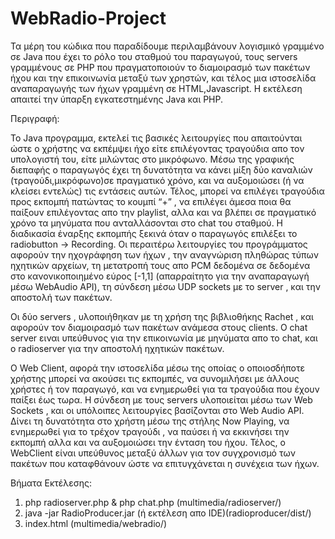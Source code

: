 # WebRadio-Project

Τα μέρη του κώδικα που παραδίδουμε περιλαμβάνουν
λογισμικό γραμμένο σε Java που έχει το ρόλο του σταθμού του παραγωγού,
τους servers γραμμένους σε PHP που πραγματοποιούν το διαμοιρασμό των
πακέτων ήχου και την επικοινωνία μεταξύ των χρηστών, και τέλος μια
ιστοσελίδα αναπαραγωγής των ήχων γραμμένη σε HTML,Javascript. 
Η εκτέλεση απαιτεί την ύπαρξη εγκατεστημένης Java και PHP. 

Περιγραφή:

Το Java προγραμμα, εκτελεί τις βασικές λειτουργίες που απαιτούνται ώστε ο
χρήστης να εκπέμψει ήχο είτε επιλέγοντας τραγούδια απο τον υπολογιστή του,
είτε μιλώντας στο μικρόφωνο. Μέσω της γραφικής διεπαφής ο παραγωγός έχει
τη δυνατότητα να κάνει μίξη δύο καναλιών (τραγούδι,μικρόφωνο)σε πραγματικό
χρόνο, και να αυξομοιώσει (ή να κλείσει εντελώς) τις εντάσεις αυτών. Τέλος,
μπορεί να επιλέγει τραγούδια προς εκπομπή πατώντας το κουμπί “+” , να
επιλέγει άμεσα ποια θα παίξουν επιλέγοντας απο την playlist, αλλα και να
βλέπει σε πραγματικό χρόνο τα μηνύματα που ανταλλάσονται στο chat του
σταθμού. Η διαδικασία έναρξης εκπομπής ξεκινά όταν ο παραγωγός επιλέξει το
radiobutton -> Recording. Οι περαιτέρω λειτουργίες του προγράμματος
αφορούν την ηχογράφηση των ήχων , την αναγνώριση πληθώρας τύπων
ηχητικών αρχείων, τη μετατροπή τους απο PCM δεδομένα σε δεδομένα στο
κανονικοποιημένο εύρος [-1,1] (απαρραίτητο για την αναπαραγωγή μέσω WebAudio API),
τη σύνδεση μέσω UDP sockets με το server , και την αποστολή των πακέτων.

Οι δύο servers , υλοποιήθηκαν με τη χρήση της βιβλιοθήκης Rachet , και
αφορούν τον διαμοιρασμό των πακέτων ανάμεσα στους clients. O chat server
ειναι υπεύθυνος για την επικοινωνία με μηνύματα απο το chat, και ο radioserver
για την αποστολή ηχητικών πακέτων.

Ο Web Client, αφορά την ιστοσελίδα μέσω της οποίας ο οποιοσδήποτε χρήστης
μπορεί να ακούσει τις εκπομπές, να συνομιλήσει με άλλους χρήστες ή τον
παραγωγό, και να ενημερωθεί για τα τραγούδια που έχουν παίξει έως τωρα. Η
σύνδεση με τους servers υλοποιείται μέσω των Web Sockets , και οι υπόλοιπες
λειτουργίες βασίζονται στο Web Audio API. Δίνει τη δυνατότητα στο χρήστη
μέσω της στήλης Now Playing, να ενημερωθεί για το τρέχον τραγούδι , να
παύσει ή να εκκινήσει την εκπομπή αλλα και να αυξομοιώσει την ένταση του
ήχου. Τέλος, ο WebClient είναι υπεύθυνος μεταξύ άλλων για τον συγχρονισμό
των πακέτων που καταφθάνουν ώστε να επιτυγχάνεται η συνέχεια των ήχων.

Βήματα Εκτέλεσης:

1. php radioserver.php & php chat.php (multimedia/radioserver/)
2. java -jar RadioProducer.jar (ή εκτέλεση απο IDE)(radioproducer/dist/)
3. index.html (multimedia/webradio/)
